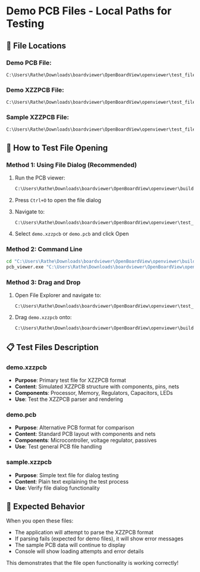# Demo PCB Files - Local Paths for Testing

## 📁 **File Locations**

### **Demo PCB File:**
```
C:\Users\Rathe\Downloads\boardviewer\OpenBoardView\openviewer\test_files\demo.pcb
```

### **Demo XZZPCB File:**
```
C:\Users\Rathe\Downloads\boardviewer\OpenBoardView\openviewer\test_files\demo.xzzpcb
```

### **Sample XZZPCB File:**
```
C:\Users\Rathe\Downloads\boardviewer\OpenBoardView\openviewer\test_files\sample.xzzpcb
```

## 🚀 **How to Test File Opening**

### **Method 1: Using File Dialog (Recommended)**
1. Run the PCB viewer:
   ```cmd
   C:\Users\Rathe\Downloads\boardviewer\OpenBoardView\openviewer\build\Release\pcb_viewer.exe
   ```

2. Press `Ctrl+O` to open the file dialog

3. Navigate to:
   ```
   C:\Users\Rathe\Downloads\boardviewer\OpenBoardView\openviewer\test_files\
   ```

4. Select `demo.xzzpcb` or `demo.pcb` and click Open

### **Method 2: Command Line**
```cmd
cd "C:\Users\Rathe\Downloads\boardviewer\OpenBoardView\openviewer\build\Release"
pcb_viewer.exe "C:\Users\Rathe\Downloads\boardviewer\OpenBoardView\openviewer\test_files\demo.xzzpcb"
```

### **Method 3: Drag and Drop**
1. Open File Explorer and navigate to:
   ```
   C:\Users\Rathe\Downloads\boardviewer\OpenBoardView\openviewer\test_files\
   ```

2. Drag `demo.xzzpcb` onto:
   ```
   C:\Users\Rathe\Downloads\boardviewer\OpenBoardView\openviewer\build\Release\pcb_viewer.exe
   ```

## 📋 **Test Files Description**

### **demo.xzzpcb**
- **Purpose**: Primary test file for XZZPCB format
- **Content**: Simulated XZZPCB structure with components, pins, nets
- **Components**: Processor, Memory, Regulators, Capacitors, LEDs
- **Use**: Test the XZZPCB parser and rendering

### **demo.pcb** 
- **Purpose**: Alternative PCB format for comparison
- **Content**: Standard PCB layout with components and nets
- **Components**: Microcontroller, voltage regulator, passives
- **Use**: Test general PCB file handling

### **sample.xzzpcb**
- **Purpose**: Simple text file for dialog testing
- **Content**: Plain text explaining the test process
- **Use**: Verify file dialog functionality

## 🎯 **Expected Behavior**

When you open these files:
- The application will attempt to parse the XZZPCB format
- If parsing fails (expected for demo files), it will show error messages
- The sample PCB data will continue to display
- Console will show loading attempts and error details

This demonstrates that the file open functionality is working correctly!
